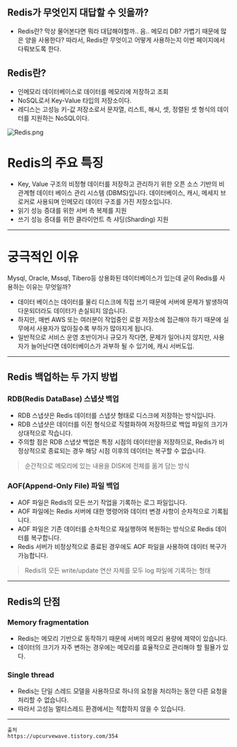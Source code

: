 ## Redis가 무엇인지 대답할 수 잇을까?
- Redis란? 막상 물어본다면 뭐라 대답해야할까.. 음.. 메모리 DB? 가볍기 때문에 많은 양을 사용한다?
따라서, Redis란 무엇이고 어떻게 사용하는지 이번 페이지에서 다뤄보도록 한다.

## Redis란?
- 인메모리 데이터베이스로 데이터를 메모리에 저장하고 조회
- NoSQL로서 Key-Value 타입의 저장소이다.
- 레디스는 고성능 키-값 저장소로서 문자열, 리스트, 해시, 셋, 정렬된 셋 형식의 데이터를 지원하는 NoSQL이다.

![Redis.png](..%2F..%2Fetc%2Fimage%2FDataBase%2FRedis.png)

# Redis의 주요 특징
- Key, Value 구조의 비정형 데이터를 저장하고 관리하기 위한 오픈 소스 기반의 비관계형 데이터 베이스 관리 시스템 (DBMS)입니다.
데이터베이스, 캐시, 메세지 브로커로 사용되며 인메모리 데이터 구조를 가진 저장소입니다.
- 읽기 성능 증대를 위한 서버 측 복제를 지원
- 쓰기 성능 증대를 위한 클라이언트 측 샤딩(Sharding) 지원


---

# 궁극적인 이유
Mysql, Oracle, Mssql, Tibero등 상용화된 데이터베이스가 있는데 굳이 Redis를 사용하는 이유는 무엇일까?

- 데이터 베이스는 데이터를 물리 디스크에 직접 쓰기 때문에 서버에 문제가 발생하여 다운되더라도 데이터가 손실되지 않습니다.
- 하지만, 매번 AWS 또는 여러분이 작업중인 로컬 저장소에 접근해야 하기 때문에 실무에서 사용자가 많아질수록 부하가 많아지게 됩니다.
- 일반적으로 서비스 운영 초반이거나 규모가 작다면, 문제가 일어나지 않지만, 사용자가 늘어난다면 데이터베이스가 과부하 될 수 있기에, 캐시 서버도입.

---

## Redis 백업하는 두 가지 방법

### RDB(Redis DataBase) 스냅샷 백업
- RDB 스냅샷은 Redis 데이터를 스냅샷 형태로 디스크에 저장하는 방식입니다.
- RDB 스냅샷은 데이터를 이진 형식으로 직렬화하여 저장하므로 백업 파일의 크기가 상대적으로 작습니다.
- 주의할 점은 RDB 스냅샷 백업은 특정 시점의 데이터만을 저장하므로, Redis가 비정상적으로 종료되는 경우 해당 시점 이후의 데이터는 복구할 수 없습니다.
> 순간적으로 메모리에 있는 내용을 DISK에 전체를 옮겨 담는 방식

### AOF(Append-Only File) 파일 백업
- AOF 파일은 Redis의 모든 쓰기 작업을 기록하는 로그 파일입니다.
- AOF 파일에는 Redis 서버에 대한 명령어와 데이터 변경 사항이 순차적으로 기록됩니다.
- AOF 파일은 기존 데이터를 순차적으로 재실행하여 복원하는 방식으로 Redis 데이터를 복구합니다.
- Redis 서버가 비정상적으로 종료된 경우에도 AOF 파일을 사용하여 데이터 복구가 가능합니다.
> Redis의 모든 write/update 연산 자체를 모두 log 파일에 기록하는 형태


---

## Redis의 단점
###  Memory fragmentation
- Redis는 메모리 기반으로 동작하기 때문에 서버의 메모리 용량에 제약이 있습니다.
- 데이터의 크기가 자주 변하는 경우에는 메모리를 효율적으로 관리해야 할 필욜가 있다.

### Single thread
- Redis는 단일 스레드 모델을 사용하므로 하나의 요청을 처리하는 동안 다른 요청을 처리할 수 없습니다.
- 따라서 고성능 멀티스레드 환경에서는 적합하지 않을 수 있습니다.

---





```
출처
https://upcurvewave.tistory.com/354
```